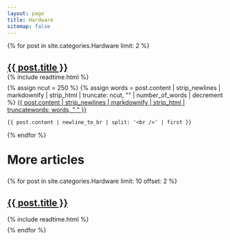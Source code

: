 ```yaml
---
layout: page
title: Hardware
sitemap: false
---
```


{% for post in site.categories.Hardware limit: 2 %}
  <article class="categories">
    <h1 class="post-title-categories" style="margin-bottom: 0rem;">
      <a href="{{ site.baseurl }}{{ post.url }}">{{ post.title }}</a>
    </h1>
    <div class="post-categories" style="margin-top: 0.1rem;margin-bottom: 0.5rem;">
      {% include readtime.html %}
    </div>
    {% assign ncut = 250 %}
    {% assign words = post.content | strip_newlines | markdownify | strip_html | truncate: ncut, "" | number_of_words | decrement %}
    <a class="noa" href='{{ post.url }}'>{{ post.content | strip_newlines | markdownify | strip_html | truncatewords: words, " " }}</a><a class="dothvr" href='{{ post.url }}'><span class="dot"></span><span class="dot dotc"></span><span class="dot"></span></a>

    {{ post.content | newline_to_br | split: '<br />' | first }}

  </article>
{% endfor %}

<h1 class="page-title categories" style="margin-top: 2rem;margin-bottom: 1.5rem;">More articles</h1>
{% for post in site.categories.Hardware limit: 10 offset: 2 %}
  <article class="categories-categories">
    <h1 class="post-title">
      <a href="{{ site.baseurl }}{{ post.url }}">{{ post.title }}</a>
    </h1>
    <div class="post-categories" style="margin-top: 0.1rem;margin-bottom: 0.5rem;">
      {% include readtime.html %}
    </div>
  </article>
{% endfor %}
